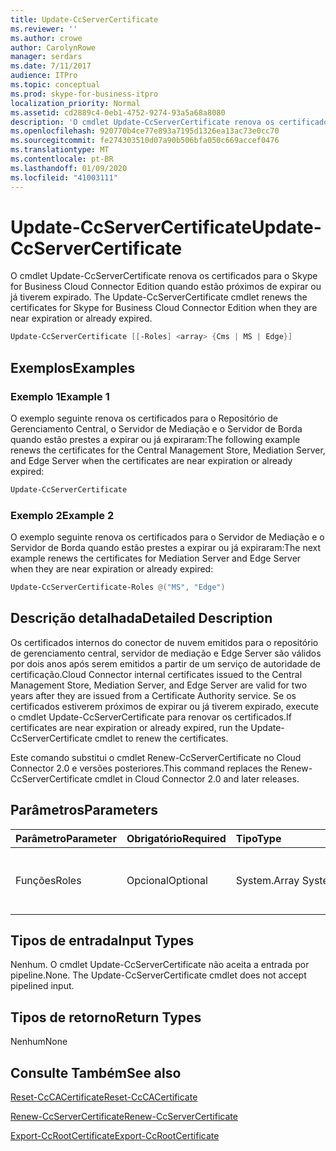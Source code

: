 ```yaml
---
title: Update-CcServerCertificate
ms.reviewer: ''
ms.author: crowe
author: CarolynRowe
manager: serdars
ms.date: 7/11/2017
audience: ITPro
ms.topic: conceptual
ms.prod: skype-for-business-itpro
localization_priority: Normal
ms.assetid: cd2889c4-0eb1-4752-9274-93a5a68a8080
description: 'O cmdlet Update-CcServerCertificate renova os certificados para o Skype for Business Cloud Connector Edition quando estão próximos de expirar ou já tiverem expirado. '
ms.openlocfilehash: 920770b4ce77e893a7195d1326ea13ac73e0cc70
ms.sourcegitcommit: fe274303510d07a90b506bfa050c669accef0476
ms.translationtype: MT
ms.contentlocale: pt-BR
ms.lasthandoff: 01/09/2020
ms.locfileid: "41003111"
---
```

# <a name="update-ccservercertificate"></a><span data-ttu-id="7fda9-103">Update-CcServerCertificate</span><span class="sxs-lookup"><span data-stu-id="7fda9-103">Update-CcServerCertificate</span></span>
 
<span data-ttu-id="7fda9-104">O cmdlet Update-CcServerCertificate renova os certificados para o Skype for Business Cloud Connector Edition quando estão próximos de expirar ou já tiverem expirado. </span><span class="sxs-lookup"><span data-stu-id="7fda9-104">The Update-CcServerCertificate cmdlet renews the certificates for Skype for Business Cloud Connector Edition when they are near expiration or already expired.</span></span> 
  
```powershell
Update-CcServerCertificate [[-Roles] <array> {Cms | MS | Edge}]
```

## <a name="examples"></a><span data-ttu-id="7fda9-105">Exemplos</span><span class="sxs-lookup"><span data-stu-id="7fda9-105">Examples</span></span>
<span data-ttu-id="7fda9-106"><a name="Examples"> </a></span><span class="sxs-lookup"><span data-stu-id="7fda9-106"></span></span>

### <a name="example-1"></a><span data-ttu-id="7fda9-107">Exemplo 1</span><span class="sxs-lookup"><span data-stu-id="7fda9-107">Example 1</span></span>

<span data-ttu-id="7fda9-108">O exemplo seguinte renova os certificados para o Repositório de Gerenciamento Central, o Servidor de Mediação e o Servidor de Borda quando estão prestes a expirar ou já expiraram:</span><span class="sxs-lookup"><span data-stu-id="7fda9-108">The following example renews the certificates for the Central Management Store, Mediation Server, and Edge Server when the certificates are near expiration or already expired:</span></span>
  
```powershell
Update-CcServerCertificate
```

### <a name="example-2"></a><span data-ttu-id="7fda9-109">Exemplo 2</span><span class="sxs-lookup"><span data-stu-id="7fda9-109">Example 2</span></span>

<span data-ttu-id="7fda9-110">O exemplo seguinte renova os certificados para o Servidor de Mediação e o Servidor de Borda quando estão prestes a expirar ou já expiraram:</span><span class="sxs-lookup"><span data-stu-id="7fda9-110">The next example renews the certificates for Mediation Server and Edge Server when they are near expiration or already expired:</span></span>
  
```powershell
Update-CcServerCertificate-Roles @("MS", "Edge")
```

## <a name="detailed-description"></a><span data-ttu-id="7fda9-111">Descrição detalhada</span><span class="sxs-lookup"><span data-stu-id="7fda9-111">Detailed Description</span></span>
<span data-ttu-id="7fda9-112"><a name="DetailedDescription"> </a></span><span class="sxs-lookup"><span data-stu-id="7fda9-112"></span></span>

<span data-ttu-id="7fda9-113">Os certificados internos do conector de nuvem emitidos para o repositório de gerenciamento central, servidor de mediação e Edge Server são válidos por dois anos após serem emitidos a partir de um serviço de autoridade de certificação.</span><span class="sxs-lookup"><span data-stu-id="7fda9-113">Cloud Connector internal certificates issued to the Central Management Store, Mediation Server, and Edge Server are valid for two years after they are issued from a Certificate Authority service.</span></span> <span data-ttu-id="7fda9-114">Se os certificados estiverem próximos de expirar ou já tiverem expirado, execute o cmdlet Update-CcServerCertificate para renovar os certificados.</span><span class="sxs-lookup"><span data-stu-id="7fda9-114">If certificates are near expiration or already expired, run the Update-CcServerCertificate cmdlet to renew the certificates.</span></span> 
  
<span data-ttu-id="7fda9-115">Este comando substitui o cmdlet Renew-CcServerCertificate no Cloud Connector 2.0 e versões posteriores.</span><span class="sxs-lookup"><span data-stu-id="7fda9-115">This command replaces the Renew-CcServerCertificate cmdlet in Cloud Connector 2.0 and later releases.</span></span>
  
## <a name="parameters"></a><span data-ttu-id="7fda9-116">Parâmetros</span><span class="sxs-lookup"><span data-stu-id="7fda9-116">Parameters</span></span>
<span data-ttu-id="7fda9-117"><a name="DetailedDescription"> </a></span><span class="sxs-lookup"><span data-stu-id="7fda9-117"></span></span>

|<span data-ttu-id="7fda9-118">**Parâmetro**</span><span class="sxs-lookup"><span data-stu-id="7fda9-118">**Parameter**</span></span>|<span data-ttu-id="7fda9-119">**Obrigatório**</span><span class="sxs-lookup"><span data-stu-id="7fda9-119">**Required**</span></span>|<span data-ttu-id="7fda9-120">**Tipo**</span><span class="sxs-lookup"><span data-stu-id="7fda9-120">**Type**</span></span>|<span data-ttu-id="7fda9-121">**Descrição**</span><span class="sxs-lookup"><span data-stu-id="7fda9-121">**Description**</span></span>|
|:-----|:-----|:-----|:-----|
|<span data-ttu-id="7fda9-122">Funções</span><span class="sxs-lookup"><span data-stu-id="7fda9-122">Roles</span></span>  <br/> |<span data-ttu-id="7fda9-123">Opcional</span><span class="sxs-lookup"><span data-stu-id="7fda9-123">Optional</span></span>  <br/> |<span data-ttu-id="7fda9-124">System.Array </span><span class="sxs-lookup"><span data-stu-id="7fda9-124">System.Array</span></span>  <br/> | <span data-ttu-id="7fda9-125">Matriz das funções do servidor do Cloud Connector.</span><span class="sxs-lookup"><span data-stu-id="7fda9-125">Array of Cloud Connector server roles.</span></span> <br/> |
   
## <a name="input-types"></a><span data-ttu-id="7fda9-126">Tipos de entrada</span><span class="sxs-lookup"><span data-stu-id="7fda9-126">Input Types</span></span>
<span data-ttu-id="7fda9-127"><a name="InputTypes"> </a></span><span class="sxs-lookup"><span data-stu-id="7fda9-127"></span></span>

<span data-ttu-id="7fda9-p102">Nenhum. O cmdlet Update-CcServerCertificate não aceita a entrada por pipeline.</span><span class="sxs-lookup"><span data-stu-id="7fda9-p102">None. The Update-CcServerCertificate cmdlet does not accept pipelined input.</span></span>
  
## <a name="return-types"></a><span data-ttu-id="7fda9-130">Tipos de retorno</span><span class="sxs-lookup"><span data-stu-id="7fda9-130">Return Types</span></span>
<span data-ttu-id="7fda9-131"><a name="ReturnTypes"> </a></span><span class="sxs-lookup"><span data-stu-id="7fda9-131"></span></span>

<span data-ttu-id="7fda9-132">Nenhum</span><span class="sxs-lookup"><span data-stu-id="7fda9-132">None</span></span>
  
## <a name="see-also"></a><span data-ttu-id="7fda9-133">Consulte Também</span><span class="sxs-lookup"><span data-stu-id="7fda9-133">See also</span></span>
<span data-ttu-id="7fda9-134"><a name="ReturnTypes"> </a></span><span class="sxs-lookup"><span data-stu-id="7fda9-134"></span></span>

[<span data-ttu-id="7fda9-135">Reset-CcCACertificate</span><span class="sxs-lookup"><span data-stu-id="7fda9-135">Reset-CcCACertificate</span></span>](reset-cccacertificate.md)
  
[<span data-ttu-id="7fda9-136">Renew-CcServerCertificate</span><span class="sxs-lookup"><span data-stu-id="7fda9-136">Renew-CcServerCertificate</span></span>](renew-ccservercertificate.md)
  
[<span data-ttu-id="7fda9-137">Export-CcRootCertificate</span><span class="sxs-lookup"><span data-stu-id="7fda9-137">Export-CcRootCertificate</span></span>](export-ccrootcertificate.md)
  

